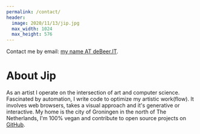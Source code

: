 ```yaml
---
permalink: /contact/
header:
  image: 2020/11/13/jip.jpg
  max_width: 1024
  max_height: 576
---
```


Contact me by email: <a id="mail" href="mailto:spam@debeer.it?body=Please%20send%20your%20message%20to%20%22my%20name%22%20%40debeer.it.%20Emails%20sent%20to%20spam%40debeer.it%20won%27t%20be%20read.">my name AT deBeer.IT</a>.

# About Jip

<p style="hyphens: none;">As an artist I operate on the intersection of art and computer science. Fascinated by automation, I write code to optimize my artistic work(flow). It involves web browsers, takes a visual approach and it's generative or interactive. My home is the city of Groningen in the north of The Netherlands, I'm 100% vegan and contribute to open source projects on <a href="https://github.com/Jip-Hop/" rel="noopener noreferrer">GitHub</a>.</p>

<script>(function () {
const a = document.getElementById("mail");
var timer;

function fixMail(e){
  a.innerText = "Jip@" + a.innerText.split(" ").pop();
  a.href = "mail" + "to:" + a.innerText;
  a.removeEventListener("click", fixMail);  
  if(e){
    e.preventDefault();
    clearTimeout(timer);
    window.location.href = a.href;
  }  
}

a.addEventListener("click", fixMail);
timer = setTimeout(fixMail, 1000);
})();</script>

